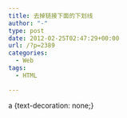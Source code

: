 ```yaml
---
title: 去掉链接下面的下划线
author: "-"
type: post
date: 2012-02-25T02:47:29+00:00
url: /?p=2389
categories:
  - Web
tags:
  - HTML

---
```

a {text-decoration: none;}